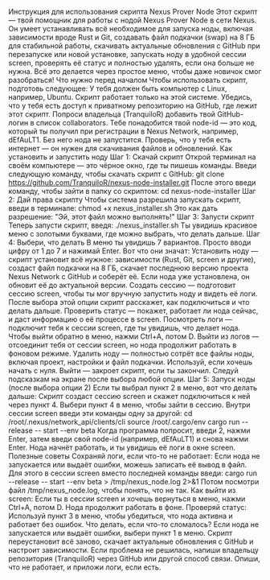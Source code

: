 Инструкция для использования скрипта Nexus Prover Node
Этот скрипт — твой помощник для работы с нодой Nexus Prover Node в сети Nexus. Он умеет устанавливать всё необходимое для запуска ноды, включая зависимости вроде Rust и Git, создавать файл подкачки (swap) на 8 ГБ для стабильной работы, скачивать актуальные обновления с GitHub при перезапуске или новой установке, запускать ноду в удобной сессии screen, проверять её статус и полностью удалять, если она больше не нужна. Всё это делается через простое меню, чтобы даже новичок смог разобраться!
Что нужно перед началом
Чтобы использовать скрипт, подготовь следующее:
У тебя должен быть компьютер с Linux, например, Ubuntu. Скрипт работает только на этой системе.
Убедись, что у тебя есть доступ к приватному репозиторию на GitHub, где лежит этот скрипт. Попроси владельца (TranquiloR) добавить твой GitHub-логин в список collaborators.
Тебе понадобится твой node-id — это код, который ты получил при регистрации в Nexus Network, например, dEfAuLT1. Без него нода не запустится.
Проверь, что у тебя есть интернет — он нужен для скачивания файлов и обновлений.
Как установить и запустить ноду
Шаг 1: Скачай скрипт
Открой терминал на своём компьютере — это чёрное окно, где ты пишешь команды. Введи следующую команду, чтобы скачать скрипт с GitHub:
git clone https://github.com/TranquiloR/nexus-node-installer.git
После этого введи команду, чтобы зайти в папку со скриптом:
cd nexus-node-installer
Шаг 2: Дай права скрипту
Чтобы система разрешила запускать скрипт, введи в терминале:
chmod +x nexus_installer.sh
Это как дать разрешение: "Эй, этот файл можно выполнять!"
Шаг 3: Запусти скрипт
Теперь запусти скрипт, введя:
./nexus_installer.sh
Ты увидишь красивое меню с золотыми буквами, где можно выбрать, что делать дальше.
Шаг 4: Выбери, что делать
В меню ты увидишь 7 вариантов. Просто вводи цифру от 1 до 7 и нажимай Enter. Вот что они значат:
Установить ноду — скрипт установит всё нужное: зависимости (Rust, Git, screen и другие), создаст файл подкачки на 8 ГБ, скачает последнюю версию проекта Nexus Network с GitHub и соберёт её. Если нода уже установлена, он обновит её до актуальной версии.
Создать сессию — подготовит сессию screen, чтобы ты мог вручную запустить ноду и видеть её логи. После выбора этой опции скрипт расскажет, как подключиться и что делать дальше.
Проверить статус — покажет, работает ли нода сейчас, и даст информацию о её процессе в screen.
Посмотреть логи — подключит тебя к сессии screen, где ты увидишь, что делает нода. Чтобы выйти обратно в меню, нажми Ctrl+A, потом D.
Выйти из логов — отсоединит тебя от сессии screen, но нода продолжит работать в фоновом режиме.
Удалить ноду — полностью сотрёт все файлы ноды, включая проект, настройки и файл подкачки. Используй, если хочешь начать с нуля.
Выйти — закроет скрипт, если ты закончил.
Следуй подсказкам на экране после выбора любой опции.
Шаг 5: Запуск ноды (после выбора опции 2)
Если ты выбрал пункт 2 в меню, вот что делать дальше:
Скрипт создаст сессию screen и скажет подключиться к ней через пункт 4.
Выбери пункт 4 в меню, чтобы зайти в сессию.
Внутри сессии screen введи эти команды одну за другой:
cd /root/.nexus/network_api/clients/cli
source /root/.cargo/env
cargo run --release -- start --env beta
Когда программа попросит, введи 2, нажми Enter, затем введи свой node-id (например, dEfAuLT1) и снова нажми Enter.
Нода начнёт работать, и ты увидишь её логи в окне screen.
Полезные советы
Сохраняй логи, если что-то не работает: Если нода не запускается или выдаёт ошибки, можешь записать её вывод в файл. Для этого в сессии screen вместо последней команды введи:
cargo run --release -- start --env beta > /tmp/nexus_node.log 2>&1
Потом посмотри файл /tmp/nexus_node.log, чтобы понять, что не так.
Как выйти из screen: Если ты в сессии screen и хочешь вернуться в меню, нажми Ctrl+A, потом D. Нода продолжит работать в фоне.
Проверяй статус: Используй пункт 3 в меню, чтобы убедиться, что нода активна и работает без ошибок.
Что делать, если что-то сломалось?
Если нода не запускается или выдаёт ошибки, выбери пункт 1 в меню. Скрипт переустановит всё заново, скачает актуальные обновления с GitHub и настроит зависимости.
Если проблема не решилась, напиши владельцу репозитория (TranquiloR) через GitHub или другой способ связи. Опиши, что не работает, и приложи логи, если есть.
